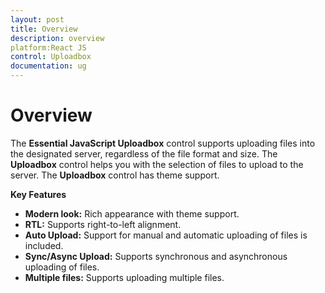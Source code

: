 ```yaml
---
layout: post
title: Overview
description: overview
platform:React JS
control: Uploadbox
documentation: ug
---
```


# Overview

The **Essential JavaScript Uploadbox** control supports uploading files into the designated server, regardless of the file format and size. The **Uploadbox** control helps you with the selection of files to upload to the server. The **Uploadbox** control has theme support.

**Key Features**

* **Modern look:** Rich appearance with theme support.
* **RTL:** Supports right-to-left alignment.
* **Auto Upload:** Support for manual and automatic uploading of files is included.
* **Sync/Async Upload:** Supports synchronous and asynchronous uploading of files.
* **Multiple files:** Supports uploading multiple files.
